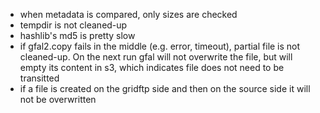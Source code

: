 - when metadata is compared, only sizes are checked
- tempdir is not cleaned-up
- hashlib's md5 is pretty slow
- if gfal2.copy fails in the middle (e.g. error, timeout),
    partial file is not cleaned-up. On the next run gfal will
    not overwrite the file, but will empty its content in s3,
    which indicates file does not need to be transitted
- if a file is created on the gridftp side and then on the source side
    it will not be overwritten
